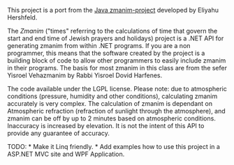 This project is a port from the [Java zmanim-project](http://www.kosherjava.com/zmanim-project/) developed by Eliyahu Hershfeld.

The _Zmanim_ ("times" referring to the calculations of time that govern the start and end time of Jewish prayers and holidays)
project is a .NET API for generating zmanim from within .NET programs.
If you are a non programmer, this means that the software created by the project is a building block of code to allow other programmers to easily include zmanim in their programs.
The basis for most zmanim in this class are from the sefer Yisroel Vehazmanim by Rabbi Yisroel Dovid Harfenes.

The code available under the LGPL license.
Please note: due to atmospheric conditions (pressure, humidity and other conditions), calculating zmanim accurately is very complex.
The calculation of zmanim is dependant on Atmospheric refraction (refraction of sunlight through the atmosphere), and zmanim can be off by up to 2 minutes based on atmospheric conditions.
Inaccuracy is increased by elevation. It is not the intent of this API to provide any guarantee of accuracy.


TODO:
    * Make it Linq friendly.
    * Add examples how to use this project in a ASP.NET MVC site and WPF Application.